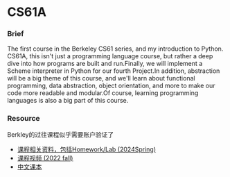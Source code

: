 # CS61A

### Brief

The first course in the Berkeley CS61 series, and my introduction to Python.
CS61A, this isn't just a programming language course, but rather a deep dive into how programs are built and run.Finally, we will implement a Scheme interpreter in Python for our fourth Project.In addition, abstraction will be a big theme of this course, and we'll learn about functional programming, data abstraction, object orientation, and more to make our code more readable and modular.Of course, learning programming languages is also a big part of this course.

### Resource
Berkley的过往课程似乎需要账户验证了
- [课程相关资料，包括Homework/Lab (2024Spring)](https://www.learncs.site/docs/curriculum-resource/cs61a/syllabus)
- [课程视频 (2022 fall)](https://www.bilibili.com/video/BV1GK411Q7qp/)
- [中文课本](https://composingprograms.netlify.app/)